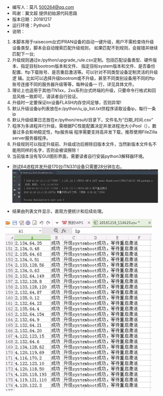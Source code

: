 - 编写人：莫凡 500264@qq.com
- 鸣谢：冀文超 提供初始源代码思路
- 版本日期：20181217
- 运行环境：Python3
- 说明：
1. 本脚本用于raisecom台式IPRAN设备的自动一键升级，用户不需检查待升级设备类型，脚本会自动搜索匹配升级规则，
如果匹配不到规则，会报错并继续匹配下一台;
2. 升级规则通过e:/python/upgrade_rule.csv定制。包括匹配设备类型、硬件版本、指定目标bootrom版本和文件、
指定目标system版本和文件、是否备份配置、ftp下载账号、是否重启激活等。可以针对不同类型设备定制灵活的升级逻
辑。比如可以选择升级bootrom或不升级，甚至不同类别设备用不同的ftp账号连接不同的服务器升级等等，每种设备一
行，详见具体文件。
3. 理论上也适用于其他iTN1xx，2xx系列台式终端的升级，只要命令行格式和回显风格一致即可，请读者自行验证。
4. 升级时一定要保证itn设备FLASH内存空间足够，否则异常!
5. 默认升级设备ip列表放在e:/python/u_ip_list.txt供程序读取设备ip，每行一条ip
6. 默认升级结果日志放在e:/python/result/目录下，文件名为“日期_时间.csv”
7. 程序为多进程并行升级，需根据PC性能配置决定并发进程池大小Pool（），数量过多会影响稳定性，ftp服务端
程序需要支持高并发下载，推荐使用FileZilla server服务器程序。
8. 升级规则可以指定升级前、升级成功后擦除旧版本文件，当然新版本文件名不能用同样的名字，否则会被误擦除！
9. 当前版本没有写GUI图形界面，需要读者自行安装python3解释器环境。

- 测试64进程并发升级170台iTN331设备只需要28分钟左右。
![效率演示](https://github.com/mofan1979/raisecom-itn-auto-upgrade/blob/master/%E5%8D%87%E7%BA%A7170%E5%8F%B0%E8%AE%BE%E5%A4%87%E8%80%97%E6%97%B6%E6%A0%B7%E4%BE%8B.jpg?raw=true)

- 结果由列表文件显示，直观方便统计和后续处理。

![结果演示](https://github.com/mofan1979/raisecom-itn-auto-upgrade/blob/master/170%E5%8F%B0%E5%8D%87%E7%BA%A7%E7%BB%93%E6%9E%9C%E6%A0%B7%E4%BE%8B.jpg?raw=true)
